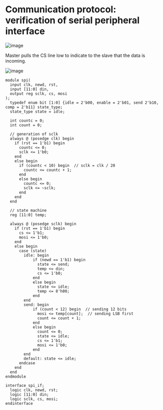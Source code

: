 # Communication protocol: verification of serial peripheral interface

![image](https://github.com/coolnikitav/coding-lessons/assets/30304422/0f635505-eb34-4285-97ce-41f7f2f1b6f7)

Master pulls the CS line low to indicate to the slave that the data is incoming.

![image](https://github.com/coolnikitav/coding-lessons/assets/30304422/eede88be-fe6b-4acf-bfda-759f278c8fbc)

```
module spi(
  input clk, newd, rst,
  input [11:0] din,
  output reg sclk, cs, mosi
);
  typedef enum bit [1:0] {idle = 2'b00, enable = 2'b01, send 2'b10, comp = 2'b11} state_type;
  state_type state = idle;
  
  int countc = 0;
  int count = 0;
  
  // generation of sclk
  always @ (posedge clk) begin
    if (rst == 1'b1) begin
      countc <= 0;
      sclk <= 1'b0;
    end
    else begin
      if (countc < 10) begin  // sclk = clk / 20
        countc <= countc + 1;
      end
      else begin
        countc <= 0;
        sclk <= ~sclk;
      end
    end
  end
  
  // state machine
  reg [11:0] temp;
  
  always @ (posedge sclk) begin
    if (rst == 1'b1) begin
      cs <= 1'b1;
      mosi <= 1'b0;
    end
    else begin
      case (state)
        idle: begin
            if (newd == 1'b1) begin
              state <= send;
              temp <= din;
              cs <= 1'b0;
            end
            else begin
              state <= idle;
              temp <= 8'h00;
            end
        end
        send: begin
            if (count < 12) begin  // sending 12 bits
              mosi <= temp[count];  // sending LSB first
              count <= count + 1;
            end
            else begin
              count <= 0;
              state <= idle;
              cs <= 1'b1;
              mosi <= 1'b0;
            end
        end
        default: state <= idle;
      endcase
    end
  end  
endmodule

interface spi_if;
  logic clk, newd, rst;
  logic [11:0] din;
  logic sclk, cs, mosi;
endinterface
```
